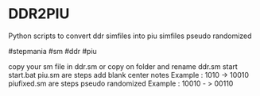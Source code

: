 # DDR2PIU
Python scripts to convert ddr simfiles into piu simfiles pseudo randomized 

#stepmania #sm #ddr #piu
 
copy your sm file in ddr.sm or copy on folder and rename ddr.sm
start start.bat
piu.sm are steps add blank center notes
Example : 1010 -> 10010
piufixed.sm are steps pseudo randomized
Example : 10010 - > 00110 
